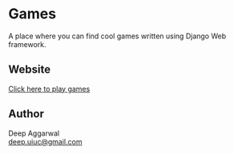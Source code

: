 Games
=====
A place where you can find cool games written using Django Web framework.  

Website
------
[Click here to play games](http://fungames-1238.appspot.com/games/)

Author
------
Deep Aggarwal  
deep.uiuc@gmail.com  

